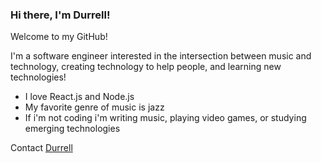 ### Hi there, I'm Durrell!

Welcome to my GitHub! 

I'm a software engineer interested in the intersection between music and technology, creating technology to help people, and learning new technologies!

- I love React.js and Node.js
- My favorite genre of music is jazz
- If i'm not coding i'm writing music, playing video games, or studying emerging technologies


Contact [Durrell](https://www.linkedin.com/in/dujules23/)
